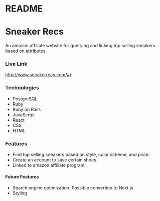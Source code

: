 # README

# Sneaker Recs
An amazon affiliate website for querying and linking top selling sneakers based on attributes.


### Live Link
http://www.sneakerrecs.com/#/

### Technologies
- PostgreSQL
- Ruby
- Ruby on Rails
- JavaScript
- React
- CSS
- HTML


### Features
- Find top selling sneakers based on style, color scheme, and price.
- Create an account to save certain shoes.
- Linked to amazon affiliate program.

#### Future Features
- Search engine optimization. Possible convertion to Next.js
- Styling
